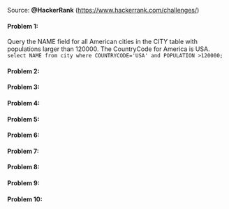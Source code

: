Source: <b>@HackerRank</b> (https://www.hackerrank.com/challenges/)


#### Problem 1: 
Query the NAME field for all American cities in the CITY table with populations larger than 120000. The CountryCode for America is USA.<br>
```` select NAME from city where COUNTRYCODE='USA' and POPULATION >120000; ````

#### Problem 2:
#### Problem 3:
#### Problem 4:
#### Problem 5:
#### Problem 6:
#### Problem 7:
#### Problem 8:
#### Problem 9:
#### Problem 10:
